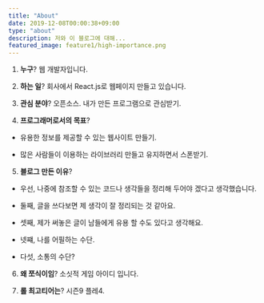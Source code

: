 ```yaml
---
title: "About"
date: 2019-12-08T00:00:38+09:00
type: "about"
description: 저와 이 블로그에 대해...
featured_image: feature1/high-importance.png
---
```


1. **누구**? 웹 개발자입니다.

2. **하는 일**? 회사에서 React.js로 웹페이지 만들고 있습니다.

3. **관심 분야**? 오픈소스. 내가 만든 프로그램으로 관심받기.

4. **프로그래머로서의 목표**?

- 유용한 정보를 제공할 수 있는 웹사이트 만들기.

- 많은 사람들이 이용하는 라이브러리 만들고 유지하면서 스폰받기.

5. **블로그 만든 이유**?

- 우선, 나중에 참조할 수 있는 코드나 생각들을 정리해 두어야 겠다고 생각했습니다.

- 둘째, 글을 쓰다보면 제 생각이 잘 정리되는 것 같아요.

- 셋째, 제가 써놓은 글이 남들에게 유용 할 수도 있다고 생각해요.

- 넷쨰, 나를 어필하는 수단.

- 다섯, 소통의 수단?

6. **왜 쪼식이임**? 소싯적 게임 아이디 입니다.

7. **롤 최고티어는**? 시즌9 플레4.